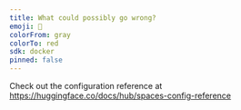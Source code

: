 ```yaml
---
title: What could possibly go wrong?
emoji: 🦅
colorFrom: gray
colorTo: red
sdk: docker
pinned: false
---
```


Check out the configuration reference at https://huggingface.co/docs/hub/spaces-config-reference
